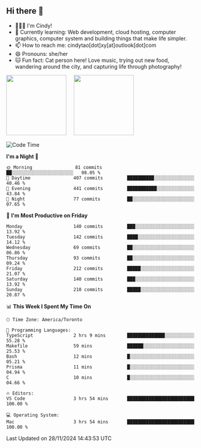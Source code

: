 ## Hi there 👋

<!--
**xinyue296/xinyue296** is a ✨ _special_ ✨ repository because its `README.md` (this file) appears on your GitHub profile.

Here are some ideas to get you started:

- 🔭 I’m currently working on ...
- 🌱 I’m currently learning ...
- 👯 I’m looking to collaborate on ...
- 🤔 I’m looking for help with ...
- 💬 Ask me about ...
- 📫 How to reach me: ...
- 😄 Pronouns: ...
- ⚡ Fun fact: ...
-->
- 👩🏻‍💻 I'm Cindy!
- 🌱 Currently learning: Web development, cloud hosting, computer graphics, computer system and building things that make life simpler.
- 📫 How to reach me: cindytao[dot]xy[at]outlook[dot]com
- 😄 Pronouns: she/her
- 🐱 Fun fact: Cat person here! Love music, trying out new food, wandering around the city, and capturing life through photography!

<!--Github Status: start-->
<div align="left">
  <img height="160em" src="https://github-readme-stats-topaz-two-25.vercel.app/api?username=xinyue296&theme=react&show_icons=true&count_private=true&include_orgs=true&hide=contribs,issues" />
    &nbsp;&nbsp;&nbsp;
  <img height="160em" src="https://github-readme-stats-cindy-taos-projects.vercel.app/api/top-langs/?username=xinyue296&theme=react&count_private=true&include_orgs=true&layout=compact" />
</div>
<!-- Github Status: end-->

<!--START_SECTION:waka-->
![Code Time](http://img.shields.io/badge/Code%20Time-182%20hrs%2037%20mins-blue)

**I'm a Night 🦉** 

```text
🌞 Morning                81 commits          ██░░░░░░░░░░░░░░░░░░░░░░░   08.05 % 
🌆 Daytime                407 commits         ██████████░░░░░░░░░░░░░░░   40.46 % 
🌃 Evening                441 commits         ███████████░░░░░░░░░░░░░░   43.84 % 
🌙 Night                  77 commits          ██░░░░░░░░░░░░░░░░░░░░░░░   07.65 % 
```
📅 **I'm Most Productive on Friday** 

```text
Monday                   140 commits         ███░░░░░░░░░░░░░░░░░░░░░░   13.92 % 
Tuesday                  142 commits         ████░░░░░░░░░░░░░░░░░░░░░   14.12 % 
Wednesday                69 commits          ██░░░░░░░░░░░░░░░░░░░░░░░   06.86 % 
Thursday                 93 commits          ██░░░░░░░░░░░░░░░░░░░░░░░   09.24 % 
Friday                   212 commits         █████░░░░░░░░░░░░░░░░░░░░   21.07 % 
Saturday                 140 commits         ███░░░░░░░░░░░░░░░░░░░░░░   13.92 % 
Sunday                   210 commits         █████░░░░░░░░░░░░░░░░░░░░   20.87 % 
```


📊 **This Week I Spent My Time On** 

```text
🕑︎ Time Zone: America/Toronto

💬 Programming Languages: 
TypeScript               2 hrs 9 mins        ██████████████░░░░░░░░░░░   55.28 % 
Makefile                 59 mins             ██████░░░░░░░░░░░░░░░░░░░   25.53 % 
Bash                     12 mins             █░░░░░░░░░░░░░░░░░░░░░░░░   05.21 % 
Prisma                   11 mins             █░░░░░░░░░░░░░░░░░░░░░░░░   04.94 % 
C                        10 mins             █░░░░░░░░░░░░░░░░░░░░░░░░   04.66 % 

🔥 Editors: 
VS Code                  3 hrs 54 mins       █████████████████████████   100.00 % 

💻 Operating System: 
Mac                      3 hrs 54 mins       █████████████████████████   100.00 % 
```


 Last Updated on 28/11/2024 14:43:53 UTC
<!--END_SECTION:waka-->
